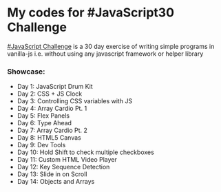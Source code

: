 # My codes for #JavaScript30 Challenge

[#JavaScript Challenge] is a 30 day exercise of writing simple programs in vanilla-js i.e. without using any javascript framework or helper library

### Showcase: 
- Day 1: JavaScript Drum Kit
- Day 2: CSS + JS Clock
- Day 3: Controlling CSS variables with JS
- Day 4: Array Cardio Pt. 1
- Day 5: Flex Panels
- Day 6: Type Ahead
- Day 7: Array Cardio Pt. 2
- Day 8: HTML5 Canvas
- Day 9: Dev Tools
- Day 10: Hold Shift to check multiple checkboxes
- Day 11: Custom HTML Video Player
- Day 12: Key Sequence Detection
- Day 13: Slide in on Scroll
- Day 14: Objects and Arrays

[#JavaScript Challenge]: https://javascript30.com
